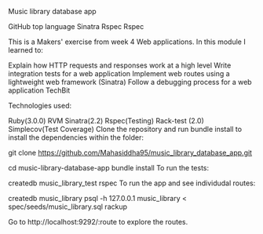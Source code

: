 Music library database app

GitHub top language
  Sinatra    Rspec  Rspec

This is a Makers' exercise from week 4 Web applications. In this module I learned to:

Explain how HTTP requests and responses work at a high level
Write integration tests for a web application
Implement web routes using a lightweight web framework (Sinatra)
Follow a debugging process for a web application
TechBit

Technologies used:

Ruby(3.0.0)
RVM
Sinatra(2.2)
Rspec(Testing)
Rack-test (2.0)
Simplecov(Test Coverage)
Clone the repository and run bundle install to install the dependencies within the folder:

git clone https://github.com/Mahasiddha95/music_library_database_app.git

cd music-library-database-app
bundle install
To run the tests:

createdb music_library_test
rspec
To run the app and see individudal routes:

createdb music_library
psql -h 127.0.0.1 music_library < spec/seeds/music_library.sql
rackup

Go to http://localhost:9292/:route to explore the routes.



